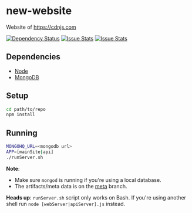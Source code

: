 new-website
===========

Website of https://cdnjs.com

[![Dependency Status](https://david-dm.org/cdnjs/new-website.svg?theme=shields.io)](https://david-dm.org/cdnjs/new-website) [![Issue Stats](http://www.issuestats.com/github/cdnjs/new-website/badge/pr?style=flat)](http://www.issuestats.com/github/cdnjs/new-website) [![Issue Stats](http://www.issuestats.com/github/cdnjs/new-website/badge/issue?style=flat)](http://www.issuestats.com/github/cdnjs/new-website)

## Dependencies

* [Node](https://nodejs.org)
* [MongoDB](https://mongodb.org)

## Setup

```sh
cd path/to/repo
npm install
```

## Running

```sh
MONGOHQ_URL=<mongodb url>
APP=[mainSite|api]
./runServer.sh
```

**Note**:

 * Make sure `mongod` is running if you're using a local database.
 * The artifacts/meta data is on the [meta](https://github.com/cdnjs/new-website/tree/meta) branch.

**Heads up**: `runServer.sh` script only works on Bash. If you're using another shell run `node [webServer|apiServer].js` instead.
